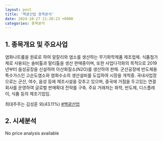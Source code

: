 ```yaml
---
layout: post
title: '백광산업 종목분석'
date: 2024-10-27 21:20:23 +0900
categories: 종목분석
---
```


## 1. 종목개요 및 주요사업

염화나트륨을 원료로 하여 알칼리와 염소를 생산하는 무기화학제품 제조업체. 식품첨가제로 사용되는 솔비톨과 말티톨을 생산 판매중이며, 또한 사업다각화의 목적으로 2019년부터 음성공장을 신설하여 아산화질소(N2O)를 생산하여 판매. 군산공장에 반도체용 특수가스인 고순도염소와 염화수소의 생산설비를 도입하여 시장을 개척중. 국내사업장으로는 군산, 여수, 음성 등에 제조시설을 갖추고 있으며, 중국에 거점을 두고있는 연결회사를 운영하여 글로벌 판매확대 전략를 구축. 주요 거래처는 화학, 반도체, 디스플레이, 식품 등의 제조기업임.

최대주주는 김성훈 외(43.11%)
[#백광산업](#)

## 2. 시세분석

No price analysis available
